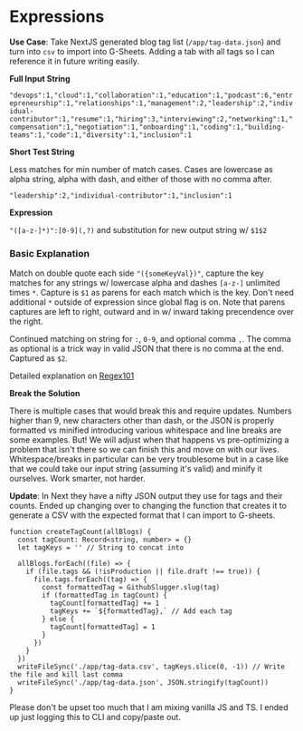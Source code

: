 # Expressions

**Use Case**: Take NextJS generated blog tag list (`/app/tag-data.json`) and turn into `csv` to import into G-Sheets. Adding a tab with all tags so I can reference it in future writing easily.

**Full Input String**

`"devops":1,"cloud":1,"collaboration":1,"education":1,"podcast":6,"entrepreneurship":1,"relationships":1,"management":2,"leadership":2,"individual-contributor":1,"resume":1,"hiring":3,"interviewing":2,"networking":1,"compensation":1,"negotiation":1,"onboarding":1,"coding":1,"building-teams":1,"code":1,"diversity":1,"inclusion":1`


**Short Test String**

Less matches for min number of match cases. Cases are lowercase as alpha string, alpha with dash, and either of those with no comma after.

`"leadership":2,"individual-contributor":1,"inclusion":1`


**Expression**

`"([a-z-]*)":[0-9](,?)` and substitution for new output string w/ `$1$2`

### Basic Explanation

Match on double quote each side `"({someKeyVal})"`, capture the key matches for any strings w/ lowercase alpha and dashes `[a-z-]` unlimited times `*`. Capture is `$1` as parens for each match which is the key. Don't need additional `*` outside of expression since global flag is on. Note that parens captures are left to right, outward and in w/ inward taking precendence over the right.

Continued matching on string for `:`, `0-9`, and optional comma `,`. The comma as optional is a trick way in valid JSON that there is no comma at the end. Captured as `$2`.

Detailed explanation on [Regex101](https://regex101.com/r/RCkcPI/1)

**Break the Solution**

There is multiple cases that would break this and require updates. Numbers higher than 9, new characters other than dash, or the JSON is properly formatted vs minified introducing various whitespace and line breaks are some examples. But! We will adjust when that happens vs pre-optimizing a problem that isn't there so we can finish this and move on with our lives. Whitespace/breaks in particular can be very troublesome but in a case like that we could take our input string (assuming it's valid) and minify it ourselves. Work smarter, not harder.

**Update**:
In Next they have a nifty JSON output they use for tags and their counts. Ended up changing over to changing the function that creates it to generate a CSV with the expected format that I can import to G-sheets.

```
function createTagCount(allBlogs) {
  const tagCount: Record<string, number> = {}
  let tagKeys = '' // String to concat into

  allBlogs.forEach((file) => {
    if (file.tags && (!isProduction || file.draft !== true)) {
      file.tags.forEach((tag) => {
        const formattedTag = GithubSlugger.slug(tag)
        if (formattedTag in tagCount) {
          tagCount[formattedTag] += 1
          tagKeys += `${formattedTag},` // Add each tag
        } else {
          tagCount[formattedTag] = 1
        }
      })
    }
  })
  writeFileSync('./app/tag-data.csv', tagKeys.slice(0, -1)) // Write the file and kill last comma
  writeFileSync('./app/tag-data.json', JSON.stringify(tagCount))
}
```

Please don't be upset too much that I am mixing vanilla JS and TS. I ended up just logging this to CLI and copy/paste out.

